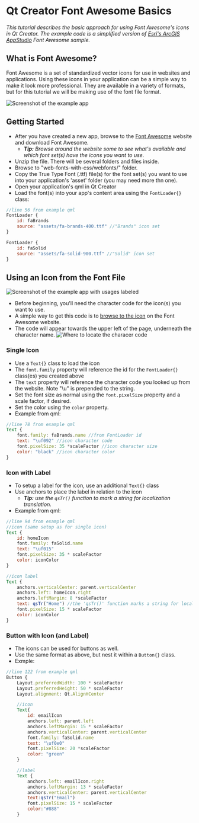 # Qt Creator Font Awesome Basics
_This tutorial describes the basic approach for using Font Awesome's icons in Qt Creator. The example code is a simplified version of [Esri's ArcGIS AppStudio](https://doc.arcgis.com/en/appstudio/) Font Awesome sample._ 

## What is Font Awesome?
Font Awesome is a set of standardized vector icons for use in websites and applications. Using these icons in your application can be a simple way to make it look more professional. They are available in a variety of formats, but for this tutorial we will be making use of the font file format.

![Screenshot of the example app](/tutorial-assets/AppScreenshot.png)

## Getting Started
- After you have created a new app, browse to the [Font Awesome](https://fontawesome.com/ "Font Awesome") website and download Font Awesome.
  - _**Tip:** Browse around the website some to see what's available and which font set(s) have the icons you want to use._
- Unzip the file. There will be several folders and files inside.
- Browse to "web-fonts-with-css/webfonts/" folder.
- Copy the True Type Font (.ttf) file(s) for the font set(s) you want to use into your application's 'asset' folder (you may need more thn one).
- Open your application's qml in Qt Creator
- Load the font(s) into your app's content area using the ```FontLoader{}``` class:
```qml
//line 56 from example qml
FontLoader {
    id: faBrands
    source: "assets/fa-brands-400.ttf" //"Brands" icon set
}

FontLoader {
    id: faSolid
    source: "assets/fa-solid-900.ttf" //"Solid" icon set
}
```

## Using an Icon from the Font File

![Screenshot of the example app with usages labeled](/tutorial-assets/AppScreenshotLabels.png)

- Before beginning, you'll need the character code for the icon(s) you want to use.
- A simple way to get this code is to [browse to the icon](https://fontawesome.com/icons?d=gallery) on the Font Awesome website.
- The code will appear towards the upper left of the page, underneath the character name.
![Where to locate the characer code](/tutorial-assets/CharacterCode.png)

### Single Icon
- Use a ```Text{}``` class to load the icon
- The ```font.family``` property will reference the id for the ```FontLoader{}``` class(es) you created above
- The ```text``` property will reference the character code you looked up from the website. Note "\u" is prepended to the string.
- Set the font size as normal using the ```font.pixelSize``` property and a scale factor, if desired.
- Set the color using the ```color``` property.
- Example from qml:
```qml
//line 78 from example qml
Text {
    font.family: faBrands.name //from FontLoader id
    text: "\uf092" //icon character code
    font.pixelSize: 35 *scaleFactor //icon character size
    color: "black" //icon character color
}
```
### Icon with Label
- To setup a label for the icon, use an additional ```Text{}``` class
- Use anchors to place the label in relation to the icon
  - _**Tip:** use the ```qsTr()``` function to mark a string for localization translation._
- Example from qml:
```qml
//line 94 from example qml
//icon (same setup as for single icon)
Text {
    id: homeIcon
    font.family: faSolid.name
    text: "\uf015"
    font.pixelSize: 35 * scaleFactor
    color: iconColor
}

//icon label
Text {
    anchors.verticalCenter: parent.verticalCenter
    anchors.left: homeIcon.right
    anchors.leftMargin: 8 *scaleFactor
    text: qsTr("Home") //the 'qsTr()' function marks a string for localization translation
    font.pixelSize: 15 * scaleFactor
    color: iconColor
}
```

### Button with Icon (and Label)
- The icons can be used for buttons as well.
- Use the same format as above, but nest it within a ```Button{}``` class.
- Exmple:
```qml
//line 122 from example qml
Button {
    Layout.preferredWidth: 100 * scaleFactor
    Layout.preferredHeight: 50 * scaleFactor
    Layout.alignment: Qt.AlignHCenter

    //icon
    Text{
        id: emailIcon
        anchors.left: parent.left
        anchors.leftMargin: 15 * scaleFactor
        anchors.verticalCenter: parent.verticalCenter
        font.family: faSolid.name
        text: "\uf0e0"
        font.pixelSize: 20 *scaleFactor
        color: "green"
    }

    //label
    Text {
        anchors.left: emailIcon.right
        anchors.leftMargin: 13 * scaleFactor
        anchors.verticalCenter: parent.verticalCenter
        text:qsTr("Email")
        font.pixelSize: 15 * scaleFactor
        color:"#888"
    }
```
